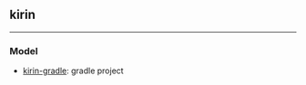 ## kirin
----

### Model

- [kirin-gradle](https://github.com/Hinsteny/kirin/tree/master/kirin-gradle): gradle project